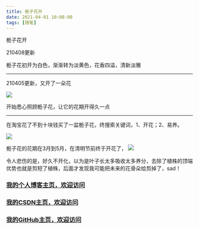 ```yaml
---
title: 栀子花开
date: 2021-04-01 10:08:00
tags: [随笔]
---
```

 
栀子花开
<!--more-->
210408更新

栀子花初开为白色，渐渐转为淡黄色，花香四溢，清新淡雅

---

210405更新，又开了一朵花

![](https://img-blog.nos-eastchina1.126.net/process_photo/2104ZhiZiHua/2021-04-05_zhiziFlower3.jpg)

开始悉心照顾栀子花，让它的花期开得久一点

---

在淘宝花了不到十块钱买了一盆栀子花，终搜索关键词，1、开花；2、易养。

![](https://img-blog.nos-eastchina1.126.net/process_photo/2104ZhiZiHua/2021-03-21_zhiziFlower.jpg)

栀子花的花期在3月到5月，在清明节前终于开花了，
![](https://img-blog.nos-eastchina1.126.net/process_photo/2104ZhiZiHua/2021-04-02_zhiziFlower2.jpg)

令人悲伤的是，好久不开化，以为是叶子长太多吸收太多养分，去除了植株的顶端优势也就是剪短了植株，后面才发现我可能把未来的花骨朵给剪掉了，sad！






### [我的个人博客主页，欢迎访问](http://www.aomanhao.top/)
### [我的CSDN主页，欢迎访问](https://blog.csdn.net/Aoman_Hao)
### [我的GitHub主页，欢迎访问](https://github.com/AomanHao)